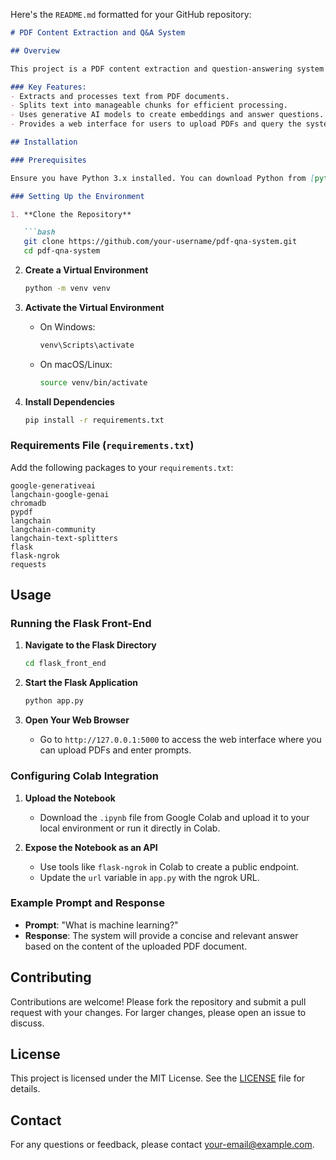 Here's the `README.md` formatted for your GitHub repository:

```markdown
# PDF Content Extraction and Q&A System

## Overview

This project is a PDF content extraction and question-answering system that leverages Google Generative AI models to process and answer questions based on the content of PDF documents. The system is built using a combination of Google Colab, Flask, and various Python libraries.

### Key Features:
- Extracts and processes text from PDF documents.
- Splits text into manageable chunks for efficient processing.
- Uses generative AI models to create embeddings and answer questions.
- Provides a web interface for users to upload PDFs and query the system.

## Installation

### Prerequisites

Ensure you have Python 3.x installed. You can download Python from [python.org](https://www.python.org/downloads/).

### Setting Up the Environment

1. **Clone the Repository**

   ```bash
   git clone https://github.com/your-username/pdf-qna-system.git
   cd pdf-qna-system
   ```

2. **Create a Virtual Environment**

   ```bash
   python -m venv venv
   ```

3. **Activate the Virtual Environment**

   - On Windows:
     ```bash
     venv\Scripts\activate
     ```
   - On macOS/Linux:
     ```bash
     source venv/bin/activate
     ```

4. **Install Dependencies**

   ```bash
   pip install -r requirements.txt
   ```

### Requirements File (`requirements.txt`)

Add the following packages to your `requirements.txt`:

```
google-generativeai
langchain-google-genai
chromadb
pypdf
langchain
langchain-community
langchain-text-splitters
flask
flask-ngrok
requests
```

## Usage

### Running the Flask Front-End

1. **Navigate to the Flask Directory**

   ```bash
   cd flask_front_end
   ```

2. **Start the Flask Application**

   ```bash
   python app.py
   ```

3. **Open Your Web Browser**

   - Go to `http://127.0.0.1:5000` to access the web interface where you can upload PDFs and enter prompts.

### Configuring Colab Integration

1. **Upload the Notebook**

   - Download the `.ipynb` file from Google Colab and upload it to your local environment or run it directly in Colab.

2. **Expose the Notebook as an API**

   - Use tools like `flask-ngrok` in Colab to create a public endpoint.
   - Update the `url` variable in `app.py` with the ngrok URL.

### Example Prompt and Response

- **Prompt**: "What is machine learning?"
- **Response**: The system will provide a concise and relevant answer based on the content of the uploaded PDF document.

## Contributing

Contributions are welcome! Please fork the repository and submit a pull request with your changes. For larger changes, please open an issue to discuss.

## License

This project is licensed under the MIT License. See the [LICENSE](LICENSE) file for details.

## Contact

For any questions or feedback, please contact [your-email@example.com](mailto:your-email@example.com).
```

